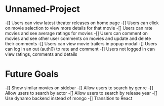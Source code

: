 # Unnamed-Project

-[] Users can view latest theater releases on home page
-[] Users can click on movie selection to view more details for that movie
-[] Users can rate movies and see average ratings for movies
-[] Users can comment on movies and see other user comments on movies and update and delete their comments
-[] Users can view movie trailers in popup modal
-[] Users can log in an out (auth0) to rate and comment
-[] Users not logged in can view ratings, comments and details

# Future Goals

-[] Show similar movies on sidebar
-[] Allow users to search by genre
-[] Allow users to search by actor
-[] Allow users to search by release year
-[] Use dynamo backend instead of mongo
-[] Transition to React
